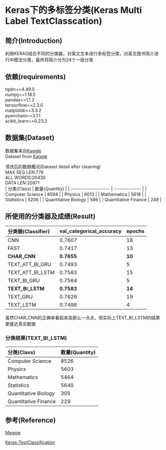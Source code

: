 # Keras下的多标签分类(Keras Multi Label TextClasscation)

## 简介(Introduction)

利用KERAS结合不同的分类器，对英文文本进行多标签分类，对英文图书简介进行中图法分类，最终将简介分为24个一级分类

## 依赖(requirements)  

tqdm==4.49.0  
numpy==1.18.5  
pandas==1.1.2  
tensorflow==2.3.0  
matplotlib==3.3.2  
pyenchant==3.1.1  
scikit_learn==0.23.2  

## 数据集(Dataset)  

数据集来自[Kaggle](https://www.kaggle.com/vetrirah/janatahack-independence-day-2020-ml-hackathon)  
Dataset from [Kaggle](https://www.kaggle.com/vetrirah/janatahack-independence-day-2020-ml-hackathon)  

清洗后的数据概况(Dataset detail after cleaning)  
MAX SEQ LEN:778  
ALL WORDS:20430  
DATA LEN:20971  
| 分类(Class)          | 数量(Quantity) |
| :------------------- | :------------- |
| Computer Science     | 8594           |
| Physics              | 6013           |
| Mathematics          | 5618           |
| Statistics           | 5206           |
| Quantitative Biology | 586            |
| Quantitative Finance | 249            |

## 所使用的分类器及成绩(Result)

| 分类器(Classifier) | val_categorical_accuracy | epochs |
| :----------------- | :----------------------- | :----- |
| CNN                | 0.7607                   | 18     |
| FAST               | 0.7417                   | 13     |
| **CHAR_CNN**       | **0.7655**               | **10** |
| TEXT_ATT_BI_GRU    | 0.7493                   | 5      |
| TEXT_ATT_BI_LSTM   | 0.7583                   | 15     |
| TEXT_BI_GRU        | 0.7564                   | 5      |
| **TEXT_BI_LSTM**   | **0.7583**               | **14** |
| TEXT_GRU           | 0.7626                   | 19     |
| TEXT_LSTM          | 0.7498                   | 4      |

虽然CHAR_CNN的正确率看起来高那么一点点，但实际上TEXT_BI_LSTM的结果更接近真实数据  

### 分类结果(TEXT_BI_LSTM)

| 分类(Class)          | 数量(Quantity) |
| :------------------- | :------------- |
| Computer Science     | 8526           |
| Physics              | 5603           |
| Mathematics          | 5464           |
| Statistics           | 5640           |
| Quantitative Biology | 305            |
| Quantitative Finance | 229            |

## 参考(Reference)

[Magpie](https://github.com/inspirehep/magpie)

[Keras-TextClassification](https://github.com/yongzhuo/Keras-TextClassification)
